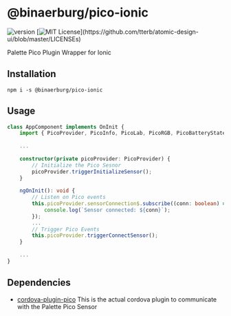 # @binaerburg/pico-ionic
![version](https://badge.fury.io/js/%40binaerburg%2Fpico-ionic.svg)
[![MIT License](https://img.shields.io/apm/l/atomic-design-ui.svg?)](https://github.com/tterb/atomic-design-ui/blob/master/LICENSEs)

Palette Pico Plugin Wrapper for Ionic 

## Installation

`npm i -s @binaerburg/pico-ionic`

## Usage 
```typescript
class AppComponent implements OnInit {
    import { PicoProvider, PicoInfo, PicoLab, PicoRGB, PicoBatteryState, PicoCalibrationResult } from '@binaerburg/pico-ionic';
    
    ...
    
    constructor(private picoProvider: PicoProvider) {
        // Initialize the Pico Sesnor
        picoProvider.triggerInitializeSensor();
    }
    
    ngOnInit(): void {
        // Listen on Pico events
        this.picoProvider.sensorConnection$.subscribe((conn: boolean) => {
            console.log(`Sensor connected: ${conn}`);
        });
        ...
        // Trigger Pico Events
        this.picoProvider.triggerConnectSensor();
    }
    
    ...
}
```

## Dependencies
- [cordova-plugin-pico](https://github.com/binaerburg/cordova-plugin-pico) This is the actual cordova plugin to communicate with the Palette Pico Sensor

